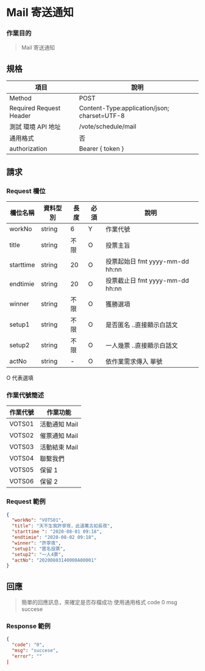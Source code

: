 # Mail 寄送通知

### 作業目的

> Mail 寄送通知

## 規格

| 項目                    | 說明                                         |
| ----------------------- | -------------------------------------------- |
| Method                  | POST                                         |
| Required Request Header | Content-Type:application/json; charset=UTF-8 |
| 測試 環境 API 地址      | /vote/schedule/mail                          |
| 通用格式                | 否                                           |
| authorization           | Bearer { token }                             |

## 請求

### Request 欄位

| 欄位名稱  | 資料型別 | 長度 | 必須 | 說明                            |
| --------- | -------- | ---- | ---- | ------------------------------- |
| workNo    | string   | 6    | Y    | 作業代號                        |
| title     | string   | 不限 | O    | 投票主旨                        |
| starttime | string   | 20   | O    | 投票起始日 fmt yyyy-mm-dd hh:nn |
| endtimie  | string   | 20   | O    | 投票截止日 fmt yyyy-mm-dd hh:nn |
| winner    | string   | 不限 | O    | 獲勝選項                        |
| setup1    | string   | 不限 | O    | 是否匿名 ..直接顯示白話文       |
| setup2    | string   | 不限 | O    | 一人幾票 ..直接顯示白話文       |
| actNo     | string   | -    | O    | 依作業需求傳入 單號             |

O 代表選填

### 作業代號簡述

| 作業代號 | 作業功能      |
| -------- | ------------- |
| VOTS01   | 活動通知 Mail |
| VOTS02   | 催票通知 Mail |
| VOTS03   | 活動結束 Mail |
| VOTS04   | 聯繫我們      |
| VOTS05   | 保留 1        |
| VOTS06   | 保留 2        |

### Request 範例

```json
{
  "workNo": "VOTS01",
  "title": "天不生我許寧夜，此道萬古如長夜",
  "starttime ": "2020-08-01 09:18",
  "endtimie": "2020-08-02 09:18",
  "winner": "許寧夜",
  "setup1": "匿名投票",
  "setup2": "一人4票",
  "actNo": "20200803140000A00001"
}
```

## 回應

> 簡單的回應訊息，來確定是否存檔成功
> 使用通用格式 code 0 msg succese

### Response 範例

```json
{
  "code": "0",
  "msg": "succese",
  "error": ""
|
```
